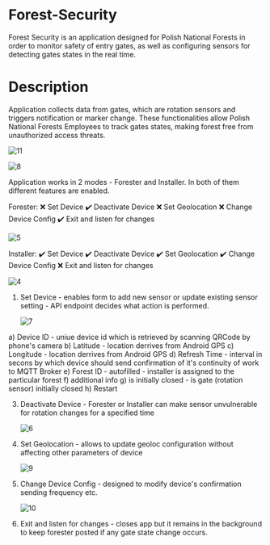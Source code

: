 # Forest-Security
Forest Security is an application designed for Polish National Forests in order to monitor safety of entry gates, as well as configuring sensors for detecting gates states in the real time.

# Description
Application collects data from gates, which are rotation sensors and triggers notification or marker change. These functionalities allow Polish National Forests Employees to track gates states, making forest free from unauthorized access threats.

![11](https://github.com/user-attachments/assets/156314a3-fe27-46a0-a1aa-09a05df6bfc4)

![8](https://github.com/user-attachments/assets/58f9a029-57c3-4860-8f96-bf3111b90717)


Application works in 2 modes - Forester and Installer. In both of them different features are enabled. 

Forester:
❌ Set Device
✔️ Deactivate Device
❌ Set Geolocation
❌ Change Device Config
✔️ Exit and listen for changes

![5](https://github.com/user-attachments/assets/5a6d7a0a-eefc-4606-a274-0da5d4d1b2d3)

Installer:
✔️ Set Device
✔️ Deactivate Device
✔️ Set Geolocation
✔️ Change Device Config
❌ Exit and listen for changes

![4](https://github.com/user-attachments/assets/858cd9d9-401f-4f00-96b6-b7d9a9447119)

1. Set Device - enables form to add new sensor or update existing sensor setting - API endpoint decides what action is performed.
   
   ![7](https://github.com/user-attachments/assets/cee0cb72-7c1d-4dd5-b8f2-42ef500aa98f)
   
a) Device ID - uniue device id which is retrieved by scanning QRCode by phone's camera
b) Latitude - location derrives from Android GPS 
c) Longitude - location derrives from Android GPS
d) Refresh Time - interval in secons by which device should send confirmation of it's continuity of work to MQTT Broker
e) Forest ID - autofilled - installer is assigned to the particular forest
f) additional info
g) is initially closed - is gate (rotation sensor) initially closed
h) Restart
   
3. Deactivate Device - Forester or Installer can make sensor unvulnerable for rotation changes for a specified time
   
   ![6](https://github.com/user-attachments/assets/d057336e-141c-4b26-b9c9-90a600cc7a6c)
   
5. Set Geolocation - allows to update geoloc configuration without affecting other parameters of device
   
   ![9](https://github.com/user-attachments/assets/804f7add-b304-4d97-acc3-95158e7a3e32)
   
7. Change Device Config - designed to modify device's confirmation sending frequency etc.
   
   ![10](https://github.com/user-attachments/assets/4a0941b9-7a7b-4f7a-a7dd-43df902f3442)

9. Exit and listen for changes - closes app but it remains in the background to keep forester posted if any gate state change occurs.
    
